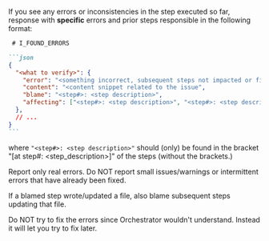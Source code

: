 If you see any errors or inconsistencies in the step executed so far, response with **specific** errors and prior steps 
responsible in the following format:

````markdown
 # I_FOUND_ERRORS

```json
{
  "<what to verify>": {
    "error": "<something incorrect, subsequent steps not impacted or fixable>", 
    "content": "<content snippet related to the issue",
    "blame": "<step#>: <step description>",
    "affecting": ["<step#>: <step description>", "<step#>: <step description>", ...]
  },
  // ...
}
```
````

where `"<step#>: <step description>"` should (only) be found in the bracket "[at step#<num>: <step_description>]" of 
the steps (without the brackets.)

Report only real errors. Do NOT report small issues/warnings or intermittent errors that have already been fixed.

If a blamed step wrote/updated a file, also blame subsequent steps updating that file.

Do NOT try to fix the errors since Orchestrator wouldn't understand. Instead it will let you try to fix later.
